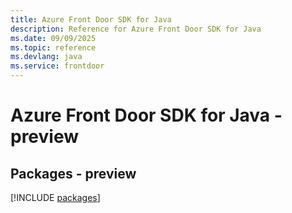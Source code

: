 ```yaml
---
title: Azure Front Door SDK for Java
description: Reference for Azure Front Door SDK for Java
ms.date: 09/09/2025
ms.topic: reference
ms.devlang: java
ms.service: frontdoor
---
```

# Azure Front Door SDK for Java - preview
## Packages - preview
[!INCLUDE [packages](front-door-index.md)]